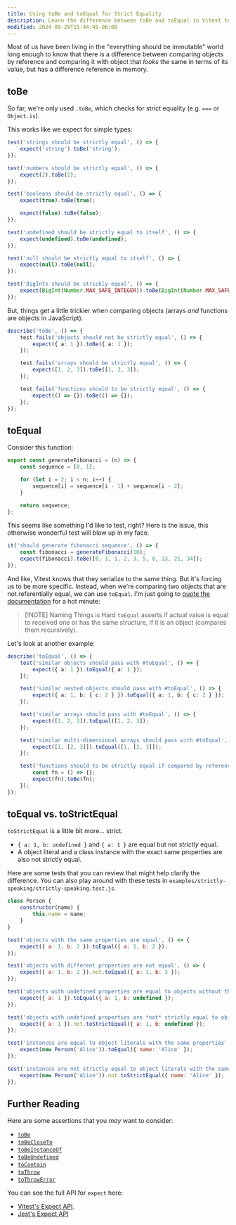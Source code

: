 ```yaml
---
title: Using toBe and toEqual for Strict Equality
description: Learn the difference between toBe and toEqual in Vitest testing.
modified: 2024-09-29T15:44:49-06:00
---
```


Most of us have been living in the "everything should be immutable" world long enough to know that there is a difference between comparing objects by reference and comparing it with object that *looks* the same in terms of its value, but has a difference reference in memory.

## toBe

So far, we're only used `.toBe`, which checks for strict equality (e.g. `===` or `Object.is`).

This works like we expect for simple types:

```ts
test('strings should be strictly equal', () => {
	expect('string').toBe('string');
});

test('numbers should be strictly equal', () => {
	expect(2).toBe(2);
});

test('booleans should be strictly equal', () => {
	expect(true).toBe(true);

	expect(false).toBe(false);
});

test('undefined should be strictly equal to itself', () => {
	expect(undefined).toBe(undefined);
});

test('null should be strictly equal to itself', () => {
	expect(null).toBe(null);
});

test('BigInts should be strickly equal', () => {
	expect(BigInt(Number.MAX_SAFE_INTEGER)).toBe(BigInt(Number.MAX_SAFE_INTEGER));
});
```

But, things get a little trickier when comparing objects (arrays *and* functions are objects in JavaScript).

```ts
describe('toBe', () => {
	test.fails('objects should not be strictly equal', () => {
		expect({ a: 1 }).toBe({ a: 1 });
	});

	test.fails('arrays should be strictly equal', () => {
		expect([1, 2, 3]).toBe([1, 2, 3]);
	});

	test.fails('functions should to be strictly equal', () => {
		expect(() => {}).toBe(() => {});
	});
});
```

## toEqual

Consider this function:

```javascript
export const generateFibonacci = (n) => {
	const sequence = [0, 1];

	for (let i = 2; i < n; i++) {
		sequence[i] = sequence[i - 1] + sequence[i - 2];
	}

	return sequence;
};
```

This seems like something I'd like to test, right? Here is the issue, this otherwise wonderful test will blow up in my face.

```javascript
it('should generate fibonacci sequence', () => {
	const fibonacci = generateFibonacci(10);
	expect(fibonacci).toBe([0, 1, 1, 2, 3, 5, 8, 13, 21, 34]);
});
```

And like, Vitest knows that they serialize to the same thing. But it's forcing us to be more specific. Instead, when we're comparing two objects that are not referentially equal, we can use `toEqual`. I'm just going to [quote the documentation](https://vitest.dev/api/expect.html#toequal) for a hot minute:

> \[!NOTE] Naming Things is Hard
> `toEqual` asserts if actual value is equal to received one or has the same structure, if it is an object (compares them recursively).

Let's look at another example:

```ts
describe('toEqual', () => {
	test('similar objects should pass with #toEqual', () => {
		expect({ a: 1 }).toEqual({ a: 1 });
	});

	test('similar nested objects should pass with #toEqual', () => {
		expect({ a: 1, b: { c: 2 } }).toEqual({ a: 1, b: { c: 2 } });
	});

	test('similar arrays should pass with #toEqual', () => {
		expect([1, 2, 3]).toEqual([1, 2, 3]);
	});

	test('similar multi-dimensional arrays should pass with #toEqual', () => {
		expect([1, [2, 3]]).toEqual([1, [2, 3]]);
	});

	test('functions should to be strictly equal if compared by reference', () => {
		const fn = () => {};
		expect(fn).toBe(fn);
	});
});
```

## toEqual vs. toStrictEqual

`toStrictEqual` is a little bit more… strict.

- `{ a: 1, b: undefined }` and `{ a: 1 }` are equal but not *strictly* equal.
- A object literal and a class instance with the exact same properties are also not strictly equal.

Here are some tests that you can review that might help clarify the difference. You can also play around with these tests in `examples/strictly-speaking/strictly-speaking.test.js`.

```javascript
class Person {
	constructor(name) {
		this.name = name;
	}
}

test('objects with the same properties are equal', () => {
	expect({ a: 1, b: 2 }).toEqual({ a: 1, b: 2 });
});

test('objects with different properties are not equal', () => {
	expect({ a: 1, b: 2 }).not.toEqual({ a: 1, b: 3 });
});

test('objects with undefined properties are equal to objects without those properties', () => {
	expect({ a: 1 }).toEqual({ a: 1, b: undefined });
});

test('objects with undefined properties are *not* strictly equal to objects without those properties', () => {
	expect({ a: 1 }).not.toStrictEqual({ a: 1, b: undefined });
});

test('instances are equal to object literals with the same properties', () => {
	expect(new Person('Alice')).toEqual({ name: 'Alice' });
});

test('instances are not strictly equal to object literals with the same properties', () => {
	expect(new Person('Alice')).not.toStrictEqual({ name: 'Alice' });
});
```

## Further Reading

Here are some assertions that you *may* want to consider:

- [`toBe`](https://vitest.dev/api/expect.html#tobe)
- [`toBeCloseTo`](https://vitest.dev/api/expect.html#tobecloseto)
- [`toBeInstanceOf`](https://vitest.dev/api/expect.html#tobeinstanceof)
- [`toBeUndefined`](https://vitest.dev/api/expect.html#tobeundefined)
- [`toContain`](https://vitest.dev/api/expect.html#tocontain)
- [`toThrow`](https://vitest.dev/api/expect.html#tothrow)
- [`toThrowError`](https://vitest.dev/api/expect.html#tothrowerror)

You can see the full API for `expect` here:

- [Vitest's Expect API](https://vitest.dev/api/expect.html).
- [Jest's Expect API](https://jestjs.io/docs/expect)
